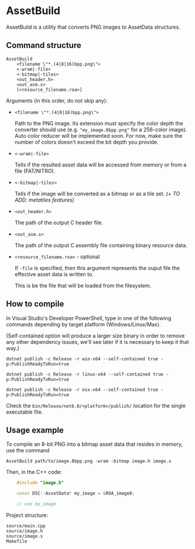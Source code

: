 # AssetBuild

AssetBuild is a utility that converts PNG images to AssetData structures.

## Command structure
```
AssetBuild 
    <filename \"*.(4|8|16)bpp.png\">
    <-wram|-file> 
    <-bitmap|-tiles>    
    <out_header.h> 
    <out_asm.s> 
    [<resource_filename.roa>]
```

Arguments (in this order, do not skip any):
- `<filename \"*.(4|8|16)bpp.png\">`
    
    Path to the PNG image. Its extension must specify the color depth the converter should use (e.g. `"my_image.8bpp.png"` for
    a 256-color image).
    Auto color reducer will be implemented soon. For now, make sure the number of colors doesn't exceed the bit depth you provide.

- `<-wram|-file>` 

    Tells if the resulted asset data will be accessed from memory or from a file (FAT/NITRO).

- `<-bitmap|-tiles>`

    Tells if the image will be converted as a bitmap or as a tile set.
    *(+ TO ADD: metatiles features)*

- `<out_header.h>`

    The path of the output C header file.

- `<out_asm.s>`

    The path of the output C assembly file containing binary resource data.

- `<resource_filename.roa>` - optional

    If `-file` is specified, then this argument represents the ouput file the effective asset data is written to.

    This is be the file that will be loaded from the filesystem.

## How to compile

In Visual Studio's Developer PowerShell, type in one of the following commands depending by target platform (Windows/Linux/Max).

(Self-contained option will produce a larger size binary in order to remove any other dependency issues, we'll see later if it is necessary to keep it that way.)

```dotnet publish -c Release -r win-x64 --self-contained true -p:PublishReadyToRun=true```

```dotnet publish -c Release -r linux-x64 --self-contained true -p:PublishReadyToRun=true```

```dotnet publish -c Release -r osx-x64 --self-contained true -p:PublishReadyToRun=true```

Check the `bin/Release/net6.0/<platform>/publish/` location for the single executable file.

## Usage example 

To compile an 8-bit PNG into a bitmap asset data that resides in memory, use the command

`AssetBuild path/to/image.8bpp.png -wram -bitmap image.h image.s`

Then, in the C++ code:

```C++
    #include "image.h"

    const DSC::AssetData* my_image = &ROA_image8;

    // use my_image 
```

Project structure:

```
source/main.cpp
source/image.h
source/image.s
Makefile
```

